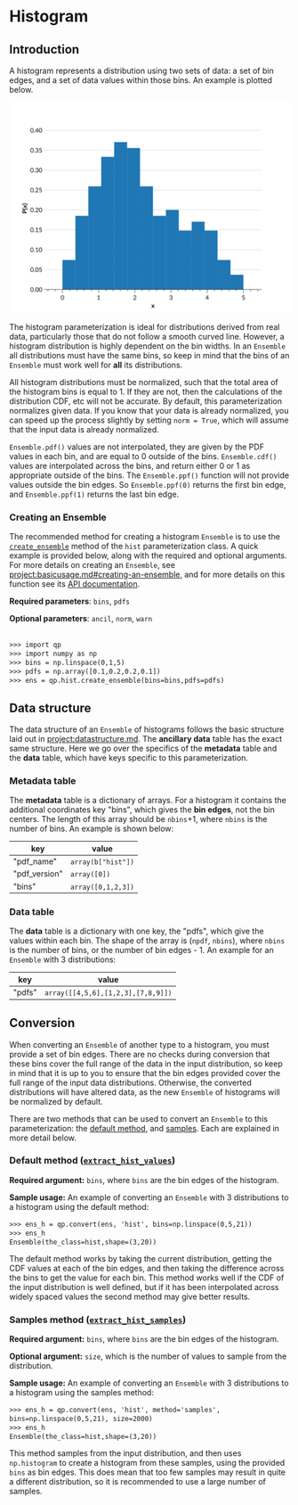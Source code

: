 # Histogram

## Introduction

A histogram represents a distribution using two sets of data: a set of bin edges, and a set of data values within those bins. An example is plotted below.

![hist-example](../assets/hist-example.svg)

The histogram parameterization is ideal for distributions derived from real data, particularly those that do not follow a smooth curved line. However, a histogram distribution is highly dependent on the bin widths. In an `Ensemble` all distributions must have the same bins, so keep in mind that the bins of an `Ensemble` must work well for **all** its distributions.

All histogram distributions must be normalized, such that the total area of the histogram bins is equal to 1. If they are not, then the calculations of the distribution CDF, etc will not be accurate. By default, this parameterization normalizes given data. If you know that your data is already normalized, you can speed up the process slightly by setting `norm = True`, which will assume that the input data is already normalized.

`Ensemble.pdf()` values are not interpolated, they are given by the PDF values in each bin, and are equal to 0 outside of the bins. `Ensemble.cdf()` values are interpolated across the bins, and return either 0 or 1 as appropriate outside of the bins. The `Ensemble.ppf()` function will not provide values outside the bin edges. So `Ensemble.ppf(0)` returns the first bin edge, and `Ensemble.ppf(1)` returns the last bin edge.

### Creating an Ensemble

The recommended method for creating a histogram `Ensemble` is to use the [`create_ensemble`](#qp.hist_gen.create_ensemble) method of the `hist` parameterization class. A quick example is provided below, along with the required and optional arguments. For more details on creating an `Ensemble`, see <project:basicusage.md#creating-an-ensemble>, and for more details on this function see its [API documentation](#qp.hist_gen.create_ensemble).

**Required parameters**: `bins`, `pdfs`

**Optional parameters**: `ancil`, `norm`, `warn`

```{doctest}

>>> import qp
>>> import numpy as np
>>> bins = np.linspace(0,1,5)
>>> pdfs = np.array([0.1,0.2,0.2,0.1])
>>> ens = qp.hist.create_ensemble(bins=bins,pdfs=pdfs)

```

## Data structure

The data structure of an `Ensemble` of histograms follows the basic structure laid out in <project:datastructure.md>. The **ancillary data** table has the exact same structure. Here we go over the specifics of the **metadata** table and the **data** table, which have keys specific to this parameterization.

### Metadata table

The **metadata** table is a dictionary of arrays. For a histogram it contains the additional coordinates key "bins", which gives the **bin edges**, not the bin centers. The length of this array should be `nbins`+1, where `nbins` is the number of bins. An example is shown below:

| key           | value              |
| ------------- | ------------------ |
| "pdf_name"    | `array(b["hist"])` |
| "pdf_version" | `array([0])`       |
| "bins"        | `array([0,1,2,3])` |

### Data table

The **data** table is a dictionary with one key, the "pdfs", which give the values within each bin. The shape of the array is (`npdf`, `nbins`), where `nbins` is the number of bins, or the number of bin edges - 1. An example for an `Ensemble` with 3 distributions:

| key    | value                              |
| ------ | ---------------------------------- |
| "pdfs" | `array([[4,5,6],[1,2,3],[7,8,9]])` |

## Conversion

When converting an `Ensemble` of another type to a histogram, you must provide a set of bin edges. There are no checks during conversion that these bins cover the full range of the data in the input distribution, so keep in mind that it is up to you to ensure that the bin edges provided cover the full range of the input data distributions. Otherwise, the converted distributions will have altered data, as the new `Ensemble` of histograms will be normalized by default.

There are two methods that can be used to convert an `Ensemble` to this parameterization: the [default method](#qp.parameterizations.hist.hist_utils.extract_hist_values), and [samples](#qp.parameterizations.hist.hist_utils.extract_hist_samples). Each are explained in more detail below.

### Default method ([`extract_hist_values`](#qp.parameterizations.hist.hist_utils.extract_hist_values))

**Required argument:** `bins`, where `bins` are the bin edges of the histogram.

**Sample usage:** An example of converting an `Ensemble` with 3 distributions to a histogram using the default method:

```{doctest}
>>> ens_h = qp.convert(ens, 'hist', bins=np.linspace(0,5,21))
>>> ens_h
Ensemble(the_class=hist,shape=(3,20))
```

The default method works by taking the current distribution, getting the CDF values at each of the bin edges, and then taking the difference across the bins to get the value for each bin. This method works well if the CDF of the input distribution is well defined, but if it has been interpolated across widely spaced values the second method may give better results.

### Samples method ([`extract_hist_samples`](#qp.parameterizations.hist.hist_utils.extract_hist_samples))

**Required argument:** `bins`, where `bins` are the bin edges of the histogram.

**Optional argument:** `size`, which is the number of values to sample from the distribution.

**Sample usage:** An example of converting an `Ensemble` with 3 distributions to a histogram using the samples method:

```{doctest}
>>> ens_h = qp.convert(ens, 'hist', method='samples', bins=np.linspace(0,5,21), size=2000)
>>> ens_h
Ensemble(the_class=hist,shape=(3,20))
```

This method samples from the input distribution, and then uses `np.histogram` to create a histogram from these samples, using the provided `bins` as bin edges. This does mean that too few samples may result in quite a different distribution, so it is recommended to use a large number of samples.
